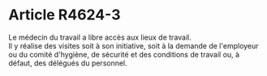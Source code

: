 # Article R4624-3

Le médecin du travail a libre accès aux lieux de travail.    
Il y réalise des visites soit à son initiative, soit à la demande de l'employeur ou du comité d'hygiène, de sécurité et des conditions de travail ou, à défaut, des délégués du personnel.